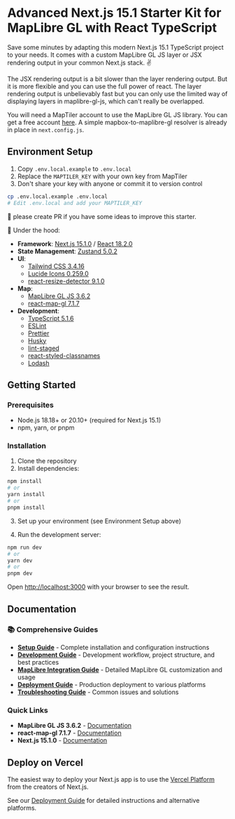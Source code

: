 # Advanced Next.js 15.1 Starter Kit for MapLibre GL with React TypeScript

Save some minutes by adapting this modern Next.js 15.1 TypeScript project to your needs. It comes with a custom MapLibre GL JS layer or JSX rendering output in your common Next.js stack. ✌️

The JSX rendering output is a bit slower than the layer rendering output. But it is more flexible and you can use the full power of react. The layer rendering output is unbelievably fast but you can only use the limited way of displaying layers in maplibre-gl-js, which can't really be overlapped.

You will need a MapTiler account to use the MapLibre GL JS library. You can get a free account [here](https://www.maptiler.com/). A simple mapbox-to-maplibre-gl resolver is already in place in `next.config.js`.

## Environment Setup

1. Copy `.env.local.example` to `.env.local`
2. Replace the `MAPTILER_KEY` with your own key from MapTiler
3. Don't share your key with anyone or commit it to version control

```bash
cp .env.local.example .env.local
# Edit .env.local and add your MAPTILER_KEY
```

👀 please create PR if you have some ideas to improve this starter.

🎰 Under the hood:

- **Framework**: [Next.js 15.1.0](https://github.com/vercel/next.js) / [React 18.2.0](https://github.com/facebook/react)
- **State Management**: [Zustand 5.0.2](https://github.com/pmndrs/zustand)
- **UI**:
  - [Tailwind CSS 3.4.16](https://github.com/tailwindlabs/tailwindcss)
  - [Lucide Icons 0.259.0](https://github.com/lucide-icons/lucide)
  - [react-resize-detector 9.1.0](https://github.com/maslianok/react-resize-detector)
- **Map**:
  - [MapLibre GL JS 3.6.2](https://github.com/maplibre/maplibre-gl-js)
  - [react-map-gl 7.1.7](https://github.com/visgl/react-map-gl)
- **Development**:
  - [TypeScript 5.1.6](https://github.com/microsoft/TypeScript)
  - [ESLint](https://github.com/eslint/eslint)
  - [Prettier](https://github.com/prettier/prettier)
  - [Husky](https://github.com/typicode/husky)
  - [lint-staged](https://github.com/lint-staged/lint-staged)
  - [react-styled-classnames](https://github.com/richard-unterberg/react-styled-classnames)
  - [Lodash](https://github.com/lodash/lodash)

## Getting Started

### Prerequisites

- Node.js 18.18+ or 20.10+ (required for Next.js 15.1)
- npm, yarn, or pnpm

### Installation

1. Clone the repository
2. Install dependencies:

```bash
npm install
# or
yarn install
# or
pnpm install
```

3. Set up your environment (see Environment Setup above)

4. Run the development server:

```bash
npm run dev
# or
yarn dev
# or
pnpm dev
```

Open [http://localhost:3000](http://localhost:3000) with your browser to see the result.

## Documentation

### 📚 Comprehensive Guides

- **[Setup Guide](./docs/setup.md)** - Complete installation and configuration instructions
- **[Development Guide](./docs/development.md)** - Development workflow, project structure, and best practices  
- **[MapLibre Integration Guide](./docs/maplibre-setup.md)** - Detailed MapLibre GL customization and usage
- **[Deployment Guide](./docs/deployment.md)** - Production deployment to various platforms
- **[Troubleshooting Guide](./docs/troubleshooting.md)** - Common issues and solutions

### Quick Links

- **MapLibre GL JS 3.6.2** - [Documentation](https://maplibre.org/maplibre-gl-js-docs/)
- **react-map-gl 7.1.7** - [Documentation](https://visgl.github.io/react-map-gl/)
- **Next.js 15.1.0** - [Documentation](https://nextjs.org/docs)

## Deploy on Vercel

The easiest way to deploy your Next.js app is to use the [Vercel Platform](https://vercel.com/new?utm_medium=default-template&filter=next.js&utm_source=create-next-app&utm_campaign=create-next-app-readme) from the creators of Next.js.

See our [Deployment Guide](./docs/deployment.md) for detailed instructions and alternative platforms.

